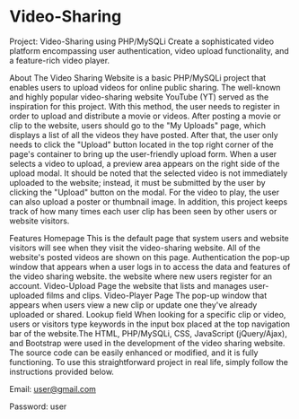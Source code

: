 # Video-Sharing

Project: Video-Sharing using PHP/MySQLi
Create a sophisticated video platform encompassing user authentication, video upload functionality, and a feature-rich video player.

About
The Video Sharing Website is a basic PHP/MySQLi project that enables users to upload videos for online public sharing. The well-known and highly popular video-sharing website YouTube (YT) served as the inspiration for this project. With this method, the user needs to register in order to upload and distribute a movie or videos. After posting a movie or clip to the website, users should go to the "My Uploads" page, which displays a list of all the videos they have posted. After that, the user only needs to click the "Upload" button located in the top right corner of the page's container to bring up the user-friendly upload form.
When a user selects a video to upload, a preview area appears on the right side of the upload modal. It should be noted that the selected video is not immediately uploaded to the website; instead, it must be submitted by the user by clicking the "Upload" button on the modal. For the video to play, the user can also upload a poster or thumbnail image. In addition, this project keeps track of how many times each user clip has been seen by other users or website visitors.



Features
Homepage
This is the default page that system users and website visitors will see when they visit the video-sharing website. All of the website's posted videos are shown on this page.
Authentication
the pop-up window that appears when a user logs in to access the data and features of the video sharing website.
the website where new users register for an account.
Video-Upload Page
the website that lists and manages user-uploaded films and clips.
Video-Player Page
The pop-up window that appears when users view a new clip or update one they've already uploaded or shared.
Lookup field
When looking for a specific clip or video, users or visitors type keywords in the input box placed at the top navigation bar of the website.The HTML, PHP/MySQLi, CSS, JavaScript (jQuery/Ajax), and Bootstrap were used in the development of the video sharing website. The source code can be easily enhanced or modified, and it is fully functioning. To use this straightforward project in real life, simply follow the instructions provided below.


Email: user@gmail.com

Password: user

